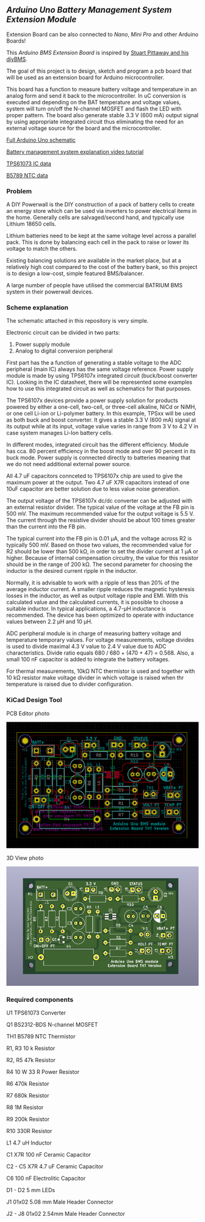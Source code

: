 _Arduino Uno Battery Management System Extension Module_
---

Extension Board can be also connected to _Nano_, _Mini Pro_ and other Arduino Boards!

This _Arduino BMS Extension Board_ is inspired by [Stuart Pittaway and his diyBMS](https://github.com/stuartpittaway/diyBMS).

The goal of this project is to design, sketch and program a pcb board that will be used as an extension board for Arduino microcontroller. 

This board has a function to measure battery voltage and temperature in an analog form and send it back to the microcontroller. In uC conversion is executed and depending on the BAT
temperature and voltage values, system will turn on/off the N-channel MOSFET and flash the LED with proper pattern. The board also generate stable 3.3 V (600 mA) output signal by 
using appropriate integrated circuit thus eliminating the need for an external voltage source for the board and the microcontroller. 

[Full Arduino Uno schematic](https://www.circuito.io/blog/arduino-uno-pinout/)

[Battery management system explanation video tutorial](https://www.youtube.com/watch?v=MZyY1dpka7c)

[TPS61073 IC data](https://www.ti.com/lit/ds/symlink/tps61073.pdf?ts=1597321829455)

[B5789 NTC data](https://product.tdk.com/en/search/sensor/ntc/ntc_element/info?part_no=B57861S0103A039)

### Problem

A DIY Powerwall is the DIY construction of a pack of battery cells to create an energy store which can be used via inverters to power electrical items in the home. Generally cells are salvaged/second hand, and typically use Lithium 18650 cells.

Lithium batteries need to be kept at the same voltage level across a parallel pack. This is done by balancing each cell in the pack to raise or lower its voltage to match the others.

Existing balancing solutions are available in the market place, but at a relatively high cost compared to the cost of the battery bank, so this project is to design a low-cost, simple featured BMS/balancer.

A large number of people have utilised the commercial BATRIUM BMS system in their powerwall devices.

### Scheme explanation

The schematic attached in this repository is very simple. 

Electronic circuit can be divided in two parts:
  1. Power supply module
  2. Analog to digital conversion peripheral 

First part has the a function of generating a stable voltage to the ADC peripheral (main IC) always has the same voltage reference. Power supply module is made by using TPS6107x
integrated circuit (buck/boost converter IC). Looking in the IC datasheet, there will be represented some examples how to use this integrated circuit as well as schematics for that 
purposes. 

The TPS6107x devices provide a power supply solution for products powered by either a one-cell, two-cell, or three-cell alkaline, NiCd or NiMH, or one cell Li-ion or Li-polymer
battery. In this example, TPSxx will be used as both buck and boost converter. It gives a stable 3.3 V (600 mA) signal at its output while at its input, voltage value varies
in range from 3 V to 4.2 V in case system manages Li-Ion battery cells.

In different modes, integrated circuit has the different efficiency. Module has cca. 80 percent efficiency in the boost mode and over 90 percent in its buck mode. Power supply is
connected directly to batteries meaning that we do not need additional external power source.

All 4.7 uF capacitors connceted to TPS6107x chip are used to give the maximum power at the output. Two 4.7 uF X7R capacitors instead of one 10uF capacitor are better solution due to
less value noise generation.

The output voltage of the TPS6107x dc/dc converter can be adjusted with an external resistor divider. The typical value of the voltage at the FB pin is 500 mV. The maximum
recommended value for the output voltage is 5.5 V. The current through the resistive divider should be about 100 times greater than the current into the FB pin.

The typical current into the FB pin is 0.01 µA, and the voltage across R2 is typically 500 mV. Based on those two values, the recommended value for R2 should be lower than 500 kΩ, in
order to set the divider current at 1 µA or higher. Because of internal compensation circuitry, the value for this resistor should be in the range of 200 kΩ. The second parameter for
choosing the inductor is the desired current ripple in the inductor. 

Normally, it is advisable to work with a ripple of less than 20% of the average inductor current. A smaller ripple reduces the magnetic hysteresis losses in the inductor, as well as
output voltage ripple and EMI. With this calculated value and the calculated currents, it is possible to choose a suitable inductor. In typical applications, a 4.7-µH inductance is
recommended. The device has been optimized to operate with inductance values between 2.2 µH and 10 µH.

ADC peripheral module is in charge of measuring battery voltage and temperature temporary values. For voltage measurements, voltage divides is used to divide maximal 4.3 V value to 
2.4 V value due to ADC characteristics. Divide ratio equals 680 / 680 + (470 + 47) =  0.568. Also, a small 100 nF capacitor is added to integrate the battery voltages.

For thermal measurements, 10kΩ NTC thermistor is used and together with 10 kΩ resistor make voltage divider in which voltage is raised when thr temperature is raised due to divider
configuration.


### KiCad Design Tool

PCB Editor photo

![GitHub Logo](/BMS-Design/arduinoUno-BMSmodule.png)

3D View photo

![GitHub Logo](/BMS-Design/arduinoUno-BMSmodule2.png)

### Required components

U1 TPS61073 Converter 

Q1 BS2312-BDS N-channel MOSFET

TH1 B5789 NTC Thermistor

R1, R3 10 k Resistor

R2, R5 47k Resistor

R4 10 W 33 R Power Resistor

R6 470k Resistor

R7 680k Resistor

R8 1M Resistor

R9 200k Resistor

R10 330R Resistor

L1 4.7 uH Inductor

C1 X7R 100 nF Ceramic Capacitor

C2 - C5  X7R 4.7 uF Ceramic Capacitor

C6 100 nF Electrolitic Capacitor

D1 - D2 5 mm LEDs

J1 01x02 5.08 mm Male Header Connector

J2 - J8 01x02 2.54mm Male Header Connector
